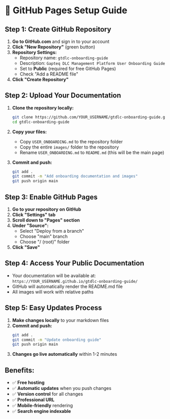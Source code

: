 # 🚀 GitHub Pages Setup Guide

## Step 1: Create GitHub Repository

1. **Go to GitHub.com** and sign in to your account
2. **Click "New Repository"** (green button)
3. **Repository Settings:**
   - Repository name: `gtdlc-onboarding-guide`
   - Description: `Gapteq DLC Management Platform User Onboarding Guide`
   - Set to **Public** (required for free GitHub Pages)
   - Check "Add a README file"
4. **Click "Create Repository"**

## Step 2: Upload Your Documentation

1. **Clone the repository locally:**
   ```bash
   git clone https://github.com/YOUR_USERNAME/gtdlc-onboarding-guide.git
   cd gtdlc-onboarding-guide
   ```

2. **Copy your files:**
   - Copy `USER_ONBOARDING.md` to the repository folder
   - Copy the entire `images/` folder to the repository
   - Rename `USER_ONBOARDING.md` to `README.md` (this will be the main page)

3. **Commit and push:**
   ```bash
   git add .
   git commit -m "Add onboarding documentation and images"
   git push origin main
   ```

## Step 3: Enable GitHub Pages

1. **Go to your repository on GitHub**
2. **Click "Settings" tab**
3. **Scroll down to "Pages" section**
4. **Under "Source":**
   - Select "Deploy from a branch"
   - Choose "main" branch
   - Choose "/ (root)" folder
5. **Click "Save"**

## Step 4: Access Your Public Documentation

- Your documentation will be available at:
  `https://YOUR_USERNAME.github.io/gtdlc-onboarding-guide/`
- GitHub will automatically render the README.md file
- All images will work with relative paths

## Step 5: Easy Updates Process

1. **Make changes locally** to your markdown files
2. **Commit and push:**
   ```bash
   git add .
   git commit -m "Update onboarding guide"
   git push origin main
   ```
3. **Changes go live automatically** within 1-2 minutes

## Benefits:
- ✅ **Free hosting**
- ✅ **Automatic updates** when you push changes
- ✅ **Version control** for all changes
- ✅ **Professional URL**
- ✅ **Mobile-friendly** rendering
- ✅ **Search engine indexable** 